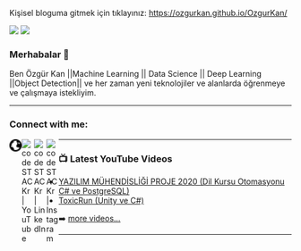 Kişisel bloguma gitmek için tıklayınız:  https://ozgurkan.github.io/OzgurKan/


<img src="https://media.giphy.com/media/p4NLw3I4U0idi/giphy.gif" width="300"> <img src= "https://media.giphy.com/media/26tn33aiTi1jkl6H6/giphy.gif" width = "300">

### Merhabalar 👋
 Ben Özgür Kan  ||Machine Learning || Data Science || Deep Learning ||Object Detection|| ve her zaman yeni teknolojiler ve alanlarda öğrenmeye ve çalışmaya istekliyim.


---
### Connect with me:

[<img align="left" alt="codeSTACKr.com" width="22px" src="https://raw.githubusercontent.com/iconic/open-iconic/master/svg/globe.svg" />][website]
[<img align="left" alt="codeSTACKr | YouTube" width="22px" src="https://cdn.jsdelivr.net/npm/simple-icons@v3/icons/youtube.svg" />][youtube]
[<img align="left" alt="codeSTACKr | LinkedIn" width="22px" src="https://cdn.jsdelivr.net/npm/simple-icons@v3/icons/linkedin.svg" />][linkedin]
[<img align="left" alt="codeSTACKr | Instagram" width="22px" src="https://cdn.jsdelivr.net/npm/simple-icons@v3/icons/instagram.svg" />][instagram]


---
### 📺 Latest YouTube Videos

<!-- YOUTUBE:START -->
- [YAZILIM MÜHENDİSLİĞİ PROJE 2020 (Dil Kursu Otomasyonu C# ve PostgreSQL)](https://www.youtube.com/watch?v=Dm4mHN0dL5Q)
- [ToxicRun (Unity ve C#)](https://www.youtube.com/watch?v=YTOupU2mcNo)
<!-- YOUTUBE:END -->

➡️ [more videos...](https://www.youtube.com/channel/UC_FAqi-Cqkzgy3beNC0mDiw)


---
[website]: https://ozgurkan.github.io/OzgurKan/
[youtube]: https://www.youtube.com/channel/UC_FAqi-Cqkzgy3beNC0mDiw
[instagram]:https://www.instagram.com/kan_ozgur/
[linkedin]: https://www.linkedin.com/in/ozgurkan/
